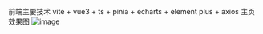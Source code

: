 前端主要技术 vite + vue3 + ts + pinia + echarts + element  plus + axios
主页效果图
![image](https://github.com/user-attachments/assets/20cc910b-6809-4306-b4e9-2a373717d78c)

